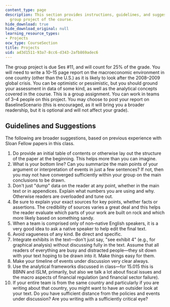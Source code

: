 ```yaml
---
content_type: page
description: This section provides instructions, guidelines, and suggestions for the
  group project of the course.
hide_download: true
hide_download_original: null
learning_resource_types:
- Projects
ocw_type: CourseSection
title: Projects
uid: ad3d1511-93a7-8cc6-d343-2afb869adec6
---
```


The group project is due Ses #11, and will count for 25% of the grade. You will need to write a 10–15 page report on the macroeconomic environment in one country (other than the U.S.) as it is likely to look after the 2008–2009 global crisis. You can be optimistic or pessimistic, but you should ground your assessment in data of some kind, as well as the analytical concepts covered in the course. This is a group assignment. You can work in teams of 3–4 people on this project. You may choose to post your report on BaselineScenario (this is encouraged, as it will bring you a broader readership, but it is optional and will not affect your grade).

Guidelines and Suggestions
--------------------------

The following are broader suggestions, based on previous experience with Sloan Fellow papers in this class.

1.  Do provide an initial table of contents or otherwise lay out the structure of the paper at the beginning. This helps more than you can imagine.
2.  What is your bottom line? Can you summarize the main points of your argument or interpretation of events in just a few sentences? If not, then you may not have converged sufficiently within your group on the main conclusions to be drawn.
3.  Don't just "dump" data on the reader at any point, whether in the main text or in appendices. Explain what numbers you are using and why. Otherwise readers are overloaded and tune out.
4.  Be sure to explain your exact sources for key points, whether facts or assertions. The credibility of sources varies a great deal and this helps the reader evaluate which parts of your work are built on rock and which more likely based on something sandy.
5.  When a team is comprised only of non–native English speakers, it is a very good idea to ask a native speaker to help edit the final text.
6.  Avoid vagueness of any kind. Be direct and specific.
7.  Integrate exhibits in the text—don't just say, "see exhibit 4" (e.g., for graphical analysis) without discussing fully in the text. Assume that all readers of everything are busy and distracted people—they sit down with your text hoping to be drawn into it. Make things easy for them.
8.  Make your timeline of events under discussion very clear always.
9.  Use the analytical frameworks discussed in class—for 15.015 this is BBNN and ISLM, primarily, but also we talk a lot about fiscal issues and the macro aspects of financial regulation (and financial sector failure).
10.  If your entire team is from the same country and particularly if you are writing about that country, you might want to have an outsider look at your text. Do you have sufficient distance from the policies and events under discussion? Are you writing with a sufficiently critical eye?